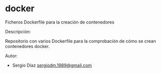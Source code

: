 # docker
Ficheros Dockerfile para la creación de contenedores


Descripción:

Repositorio con varios Dockerfile para la comprobación de
cómo se crean contenedores docker.

Autor:

* Sergio Díaz <sergiodm.1989@gmail.com>
